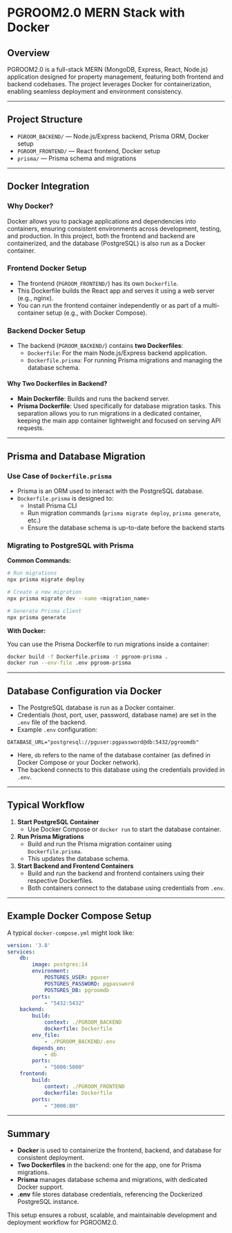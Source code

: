 # PGROOM2.0 MERN Stack with Docker

## Overview

PGROOM2.0 is a full-stack MERN (MongoDB, Express, React, Node.js) application designed for property management, featuring both frontend and backend codebases. The project leverages Docker for containerization, enabling seamless deployment and environment consistency.

---

## Project Structure

- `PGROOM_BACKEND/` — Node.js/Express backend, Prisma ORM, Docker setup
- `PGROOM_FRONTEND/` — React frontend, Docker setup
- `prisma/` — Prisma schema and migrations

---

## Docker Integration

### Why Docker?

Docker allows you to package applications and dependencies into containers, ensuring consistent environments across development, testing, and production. In this project, both the frontend and backend are containerized, and the database (PostgreSQL) is also run as a Docker container.

### Frontend Docker Setup

- The frontend (`PGROOM_FRONTEND/`) has its own `Dockerfile`.
- This Dockerfile builds the React app and serves it using a web server (e.g., nginx).
- You can run the frontend container independently or as part of a multi-container setup (e.g., with Docker Compose).

### Backend Docker Setup

- The backend (`PGROOM_BACKEND/`) contains **two Dockerfiles**:
	- `Dockerfile`: For the main Node.js/Express backend application.
	- `Dockerfile.prisma`: For running Prisma migrations and managing the database schema.

#### Why Two Dockerfiles in Backend?

- **Main Dockerfile**: Builds and runs the backend server.
- **Prisma Dockerfile**: Used specifically for database migration tasks. This separation allows you to run migrations in a dedicated container, keeping the main app container lightweight and focused on serving API requests.

---

## Prisma and Database Migration

### Use Case of `Dockerfile.prisma`

- Prisma is an ORM used to interact with the PostgreSQL database.
- `Dockerfile.prisma` is designed to:
	- Install Prisma CLI
	- Run migration commands (`prisma migrate deploy`, `prisma generate`, etc.)
	- Ensure the database schema is up-to-date before the backend starts

### Migrating to PostgreSQL with Prisma

**Common Commands:**

```sh
# Run migrations
npx prisma migrate deploy

# Create a new migration
npx prisma migrate dev --name <migration_name>

# Generate Prisma client
npx prisma generate
```

**With Docker:**

You can use the Prisma Dockerfile to run migrations inside a container:

```sh
docker build -f Dockerfile.prisma -t pgroom-prisma .
docker run --env-file .env pgroom-prisma
```

---

## Database Configuration via Docker

- The PostgreSQL database is run as a Docker container.
- Credentials (host, port, user, password, database name) are set in the `.env` file of the backend.
- Example `.env` configuration:

```
DATABASE_URL="postgresql://pguser:pgpassword@db:5432/pgroomdb"
```

- Here, `db` refers to the name of the database container (as defined in Docker Compose or your Docker network).
- The backend connects to this database using the credentials provided in `.env`.

---

## Typical Workflow

1. **Start PostgreSQL Container**
	 - Use Docker Compose or `docker run` to start the database container.
2. **Run Prisma Migrations**
	 - Build and run the Prisma migration container using `Dockerfile.prisma`.
	 - This updates the database schema.
3. **Start Backend and Frontend Containers**
	 - Build and run the backend and frontend containers using their respective Dockerfiles.
	 - Both containers connect to the database using credentials from `.env`.

---

## Example Docker Compose Setup

A typical `docker-compose.yml` might look like:

```yaml
version: '3.8'
services:
	db:
		image: postgres:14
		environment:
			POSTGRES_USER: pguser
			POSTGRES_PASSWORD: pgpassword
			POSTGRES_DB: pgroomdb
		ports:
			- "5432:5432"
	backend:
		build:
			context: ./PGROOM_BACKEND
			dockerfile: Dockerfile
		env_file:
			- ./PGROOM_BACKEND/.env
		depends_on:
			- db
		ports:
			- "5000:5000"
	frontend:
		build:
			context: ./PGROOM_FRONTEND
			dockerfile: Dockerfile
		ports:
			- "3000:80"
```

---

## Summary

- **Docker** is used to containerize the frontend, backend, and database for consistent deployment.
- **Two Dockerfiles** in the backend: one for the app, one for Prisma migrations.
- **Prisma** manages database schema and migrations, with dedicated Docker support.
- **.env** file stores database credentials, referencing the Dockerized PostgreSQL instance.

This setup ensures a robust, scalable, and maintainable development and deployment workflow for PGROOM2.0.
